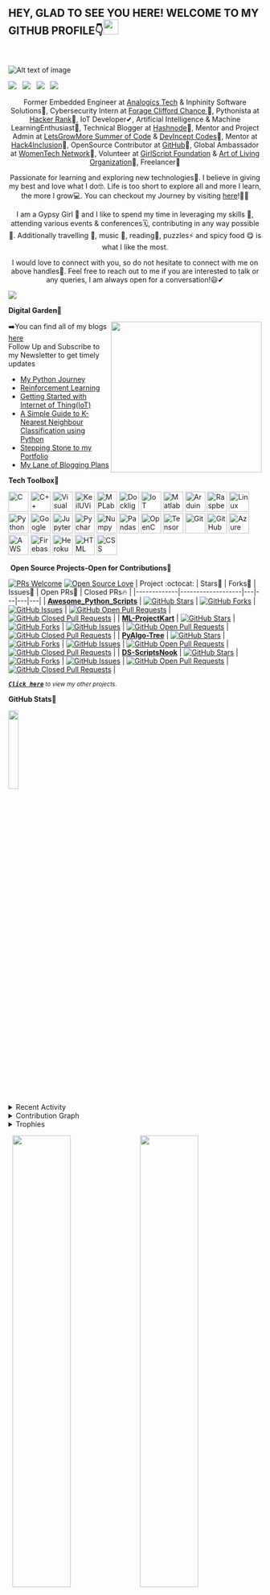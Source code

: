 <!---
Please consider starring the repo if you find this useful in any manner
or use it. It helps me a lot.
-->

<h2>HEY, GLAD TO SEE YOU HERE! WELCOME TO MY GITHUB PROFILE👇<img src="https://raw.githubusercontent.com/MartinHeinz/MartinHeinz/master/wave.gif" width="30px"></h2><br>

![Alt text of image](<https://github.com/prathimacode-hub/prathimacode-hub/blob/main/Prathima%20Kadari's%20Cover.png>)

<a href="https://www.linkedin.com/in/prathima-kadari/"><img src="https://img.shields.io/badge/LinkedIn-0077B5?style=for-the-badge&logo=linkedin&logoColor=white"></img></a>&nbsp;&nbsp; <a href="https://twitter.com/prathimak88"><img src="https://img.shields.io/badge/Twitter-1DA1F2?style=for-the-badge&logo=twitter&logoColor=white"></img></a>&nbsp;&nbsp; <a href="https://github.com/prathimacode-hub"><img src="https://img.shields.io/badge/GitHub-100000?style=for-the-badge&logo=github&logoColor=white"></img></a>&nbsp;&nbsp; <a href="https://prathimakadari.hashnode.dev/"><img src="https://img.shields.io/badge/Hashnode-2962FF?style=for-the-badge&logo=hashnode&logoColor=white"></img></a>&nbsp;&nbsp; 
 
 
<p align="center">Former Embedded Engineer at <a href="http://www.analogicgroup.com/">Analogics Tech</a> & Inphinity Software Solutions🔐, Cybersecurity Intern at <a href="https://www.theforage.com/show-firm-programs/qbcPPWhE6mhQeKgdy/Clifford-Chance?ref=u4BF3Y2hiBAAffSg9">Forage Clifford Chance </a>🍁, Pythonista at <a href="https://www.hackerrank.com/">Hacker Rank</a>🤳, IoT Developer✔, Artificial Intelligence & Machine LearningEnthusiast🔭, Technical Blogger at <a href="https://prathimakadari.hashnode.dev/">Hashnode</a>🚩, Mentor and Project Admin at <a href="https://letsgrowmore.in/soc/">LetsGrowMore Summer of Code</a> & <a href="https://devincept.codes/contribute.html">DevIncept Codes</a>🎇, Mentor at <a href="https://hackmakers.com/">Hack4Inclusion</a>📍, OpenSource Contributor at <a href="https://github.com/prathimacode-hub">GitHub</a>🚀, Global Ambassador at <a href="https://www.womentech.net/about/womentech-membership?join=MzkwMjE=">WomenTech Network</a>👑, Volunteer at <a href="https://www.girlscript.tech/home">GirlScript Foundation</a> & <a href="https://www.artofliving.org/in-en">Art of Living Organization</a>🙌, Freelancer👯</a></p>

<p align="center">Passionate for learning and exploring new technologies💭. I believe in giving my best and love what I do🤓. Life is too short to explore all and more I learn, the more I grow💻. You can checkout my Journey by visiting <a href="https://www.linkedin.com/in/prathima-kadari/">here</a>!🙋‍♀️</p>

<p align="center">I am a Gypsy Girl 💖 and I like to spend my time in leveraging my skills 💪, attending various events & conferences🗓️, contributing in any way possible🌟. Additionally travelling 🧳, music 🎼, reading📖, puzzles⚡ and spicy food 😋 is what I like the most.</p>

<p align="center">I would love to connect with you, so do not hesitate to connect with me on above handles🤝. Feel free to reach out to me if you are interested to talk or any queries, I am always open for a conversation!😃✔
 

<!--Trap--:)-->
<a href="https://github.com/404"><img src="https://user-images.githubusercontent.com/73097560/115834477-dbab4500-a447-11eb-908a-139a6edaec5c.gif"></a>

 
**Digital Garden🌱**<br>

<img align='right' src='https://github.com/prathimacode-hub/prathimacode-hub/blob/main/Profile/My%20Octocat.gif' width='300"'>

➡️You can find all of my blogs [here](https://prathimakadari.hashnode.dev/)<br>
Follow Up and Subscribe to my Newsletter to get timely updates

- [My Python Journey](https://prathimakadari.hashnode.dev/my-python-learning-experience)
- [Reinforcement Learning](https://www.analyticsvidhya.com/blog/2021/02/introduction-to-reinforcement-learning-for-beginners/)
- [Getting Started with Internet of Thing(IoT)](https://prathimakadari.hashnode.dev/getting-started-with-iot)
- [A Simple Guide to K-Nearest Neighbour Classification using Python](https://prathimakadari.hashnode.dev/a-simple-guide-to-k-nearest-neighbor-classification-using-python)
- [Stepping Stone to my Portfolio](https://prathimakadari.hashnode.dev/stepping-stone-to-my-portfolio)
- [My Lane of Blogging Plans](https://prathimakadari.hashnode.dev/my-lane-of-blogging-plans)

 
**Tech Toolbox🧰**<br>

<p align="left">
<img src="https://github.com/prathimacode-hub/prathimacode-hub/blob/main/TechStack/C.png" alt="C" width="40" height="40"/>
<img src="https://github.com/prathimacode-hub/prathimacode-hub/blob/main/TechStack/C%2B%2B.png" alt="C++" width="40" height="40"/> 
<img src="https://github.com/prathimacode-hub/prathimacode-hub/blob/main/TechStack/Visual%20Studio%20Code.png" alt="Visual Studio Code" width="40" height="40"/>
<img src="https://github.com/prathimacode-hub/prathimacode-hub/blob/main/TechStack/KeilUVision.png" alt="KeilUVision" width="40" height="40"/>
<img src="https://github.com/prathimacode-hub/prathimacode-hub/blob/main/TechStack/MPLab.jpg" alt="MPLab" width="40" height="40"/>
<img src="https://github.com/prathimacode-hub/prathimacode-hub/blob/main/TechStack/DocklightScripting.png" alt="Docklight Scripting" width="40" height="40"/>
<img src="https://github.com/prathimacode-hub/prathimacode-hub/blob/main/TechStack/IoT.jpg" alt="IoT" width="40" height="40"/>
<img src="https://github.com/prathimacode-hub/prathimacode-hub/blob/main/TechStack/Matlab.png" alt="Matlab" width="40" height="40"/>
<img src="https://github.com/prathimacode-hub/prathimacode-hub/blob/main/TechStack/Arduino.png" alt="Arduino" width="40" height="40"/>
<img src="https://github.com/prathimacode-hub/prathimacode-hub/blob/main/TechStack/Raspberry.png" alt="Raspberry Pi" width="40" height="40"/>
<img src="https://github.com/prathimacode-hub/prathimacode-hub/blob/main/TechStack/Linux.png" alt="Linux" width="40" height="40"/>
<img src="https://github.com/prathimacode-hub/prathimacode-hub/blob/main/TechStack/Python.png" alt="Python" width="40" height="40"/> 
<img src="https://github.com/prathimacode-hub/prathimacode-hub/blob/main/TechStack/Colab.png" alt="Google Colab" width="40" height="40"/>
<img src="https://github.com/prathimacode-hub/prathimacode-hub/blob/main/TechStack/Jupyter.png" alt="Jupyter" width="40" height="40"/>
<img src="https://github.com/prathimacode-hub/prathimacode-hub/blob/main/TechStack/Pycharm.png" alt="Pycharm" width="40" height="40"/>
<img src="https://github.com/prathimacode-hub/prathimacode-hub/blob/main/TechStack/Numpy.png" alt="Numpy" width="40" height="40"/>
<img src="https://github.com/prathimacode-hub/prathimacode-hub/blob/main/TechStack/Pandas.png" alt="Pandas" width="40" height="40"/>
<img src="https://github.com/prathimacode-hub/prathimacode-hub/blob/main/TechStack/OpenCV.jpg" alt="OpenCV" width="40" height="40"/>
<img src="https://github.com/prathimacode-hub/prathimacode-hub/blob/main/TechStack/TensorFlow.png" alt="TensorFlow" width="40" height="40"/>
<img src="https://github.com/prathimacode-hub/prathimacode-hub/blob/main/TechStack/Git.png" alt="Git" width="40" height="40"/>
<img src="https://github.com/prathimacode-hub/prathimacode-hub/blob/main/TechStack/Github.png" alt="GitHub" width="40" height="40"/>
<img src="https://github.com/prathimacode-hub/prathimacode-hub/blob/main/TechStack/Azure.png" alt="Azure" width="40" height="40"/>
<img src="https://github.com/prathimacode-hub/prathimacode-hub/blob/main/TechStack/AWS.png" alt="AWS" width="40" height="40"/>
<img src="https://github.com/prathimacode-hub/prathimacode-hub/blob/main/TechStack/Firebase.png" alt="Firebase" width="40" height="40"/>
<img src="https://github.com/prathimacode-hub/prathimacode-hub/blob/main/TechStack/Heroku.png" alt="Heroku" width="40" height="40"/>
<img src="https://github.com/prathimacode-hub/prathimacode-hub/blob/main/TechStack/Html.png" alt="HTML" width="40" height="40"/>
<img src="https://github.com/prathimacode-hub/prathimacode-hub/blob/main/TechStack/Css.png" alt="CSS" width="40" height="40"/>


 **Open Source Projects-Open for Contributions🥇**<br>

[![PRs Welcome](https://img.shields.io/badge/PRs-welcome-brightgreen.svg?style=flat&logo=github)](https://github.com/prathimacode-hub) [![Open Source Love](https://img.shields.io/badge/Open%20Source-%F0%9F%A4%8D-Green)](https://github.com/prathimacode-hub)
|      Project :octocat:   |     Stars🌟   | Forks🍴  | Issues🐛  | Open PRs:bell:  | Closed PRs:fire:  |
|-------------|-------------------|---|---|---|---|
| [**Awesome_Python_Scripts**](https://github.com/prathimacode-hub/Awesome_Python_Scripts) | [![GitHub Stars](https://img.shields.io/github/stars/prathimacode-hub/Awesome_Python_Scripts?style=flat-square&labelColor=343b41)](https://github.com/prathimacode-hub/Awesome_Python_Scripts/stars) | [![GitHub Forks](https://img.shields.io/github/forks/prathimacode-hub/Awesome_Python_Scripts?style=flat-square&labelColor=343b41)](https://github.com/prathimacode-hub/Awesome_Python_Scripts/forks) | [![GitHub Issues](https://img.shields.io/github/issues/prathimacode-hub/Awesome_Python_Scripts?style=flat-square)](https://github.com/prathimacode-hub/Awesome_Python_Scripts/issues) | [![GitHub Open Pull Requests](https://img.shields.io/github/issues-pr/prathimacode-hub/Awesome_Python_Scripts?style=flat&logo=github)](https://github.com/prathimacode-hub/Awesome_Python_Scripts/pulls) | [![GitHub Closed Pull Requests](https://img.shields.io/github/issues-pr-closed/prathimacode-hub/Awesome_Python_Scripts?style=flat&color=critical&logo=github)](https://github.com/prathimacode-hub/Awesome_Python_Scripts/pulls?q=is%3Apr+is%3Aclosed) |
| [**ML-ProjectKart**](https://github.com/prathimacode-hub/ML-ProjectKart) | [![GitHub Stars](https://img.shields.io/github/stars/prathimacode-hub/ML-ProjectKart?style=flat-square&labelColor=343b41)](https://github.com/prathimacode-hub/ML-ProjectKart/stars) | [![GitHub Forks](https://img.shields.io/github/forks/prathimacode-hub/ML-ProjectKart?style=flat-square&labelColor=343b41)](https://github.com/prathimacode-hub/ML-ProjectKart/forks) | [![GitHub Issues](https://img.shields.io/github/issues/prathimacode-hub/ML-ProjectKart?style=flat-square)](https://github.com/prathimacode-hub/ML-ProjectKart/issues) | [![GitHub Open Pull Requests](https://img.shields.io/github/issues-pr/prathimacode-hub/ML-ProjectKart?style=flat&logo=github)](https://github.com/prathimacode-hub/ML-ProjectKart/pulls) | [![GitHub Closed Pull Requests](https://img.shields.io/github/issues-pr-closed/prathimacode-hub/ML-ProjectKart?style=flat&color=critical&logo=github)](https://github.com/prathimacode-hub/ML-ProjectKart/pulls?q=is%3Apr+is%3Aclosed) |
| [**PyAlgo-Tree**](https://github.com/prathimacode-hub/PyAlgo-Tree) | [![GitHub Stars](https://img.shields.io/github/stars/prathimacode-hub/PyAlgo-Tree?style=flat-square&labelColor=343b41)](https://github.com/prathimacode-hub/PyAlgo-Tree/stars) | [![GitHub Forks](https://img.shields.io/github/forks/prathimacode-hub/PyAlgo-Tree?style=flat-square&labelColor=343b41)](https://github.com/prathimacode-hub/PyAlgo-Tree/forks) | [![GitHub Issues](https://img.shields.io/github/issues/prathimacode-hub/PyAlgo-Tree?style=flat-square)](https://github.com/prathimacode-hub/PyAlgo-Tree/issues) | [![GitHub Open Pull Requests](https://img.shields.io/github/issues-pr/prathimacode-hub/PyAlgo-Tree?style=flat&logo=github)](https://github.com/prathimacode-hub/PyAlgo-Tree/pulls) | [![GitHub Closed Pull Requests](https://img.shields.io/github/issues-pr-closed/prathimacode-hub/PyAlgo-Tree?style=flat&color=critical&logo=github)](https://github.com/prathimacode-hub/PyAlgo-Tree/pulls?q=is%3Apr+is%3Aclosed) |
| [**DS-ScriptsNook**](https://github.com/prathimacode-hub/DS-ScriptsNook) | [![GitHub Stars](https://img.shields.io/github/stars/prathimacode-hub/DS-ScriptsNook?style=flat-square&labelColor=343b41)](https://github.com/prathimacode-hub/DS-ScriptsNook/stars) | [![GitHub Forks](https://img.shields.io/github/forks/prathimacode-hub/DS-ScriptsNook?style=flat-square&labelColor=343b41)](https://github.com/prathimacode-hub/DS-ScriptsNook/forks) | [![GitHub Issues](https://img.shields.io/github/issues/prathimacode-hub/DS-ScriptsNook?style=flat-square)](https://github.com/prathimacode-hub/DS-ScriptsNook/issues) | [![GitHub Open Pull Requests](https://img.shields.io/github/issues-pr/prathimacode-hub/DS-ScriptsNook?style=flat&logo=github)](https://github.com/prathimacode-hub/DS-ScriptsNook/pulls) | [![GitHub Closed Pull Requests](https://img.shields.io/github/issues-pr-closed/prathimacode-hub/DS-ScriptsNook?style=flat&color=critical&logo=github)](https://github.com/prathimacode-hub/DS-ScriptsNook/pulls?q=is%3Apr+is%3Aclosed) |
 

<sup><kbd>***[Click here](https://github.com/prathimacode-hub/prathimacode-hub/blob/main/PROJECTS/PERSONAL-PROJECTS.md)***</kbd> *to view my other projects.</sup>* <br>
</td>


**GitHub Stats🎯**<br>

<img width="20%" src="https://profile-counter.glitch.me/{prathimacode-hub}/count.svg" /> 


<details><summary>Recent Activity</summary>

<!--START_SECTION:activity-->
1. 🗣 Commented on [#396](https://github.com/prathimacode-hub/ML-ProjectKart/issues/396) in [prathimacode-hub/ML-ProjectKart](https://github.com/prathimacode-hub/ML-ProjectKart)
2. ❗️ Closed issue [#392](https://github.com/prathimacode-hub/ML-ProjectKart/issues/392) in [prathimacode-hub/ML-ProjectKart](https://github.com/prathimacode-hub/ML-ProjectKart)
3. 🗣 Commented on [#395](https://github.com/prathimacode-hub/ML-ProjectKart/issues/395) in [prathimacode-hub/ML-ProjectKart](https://github.com/prathimacode-hub/ML-ProjectKart)
4. 🗣 Commented on [#396](https://github.com/prathimacode-hub/ML-ProjectKart/issues/396) in [prathimacode-hub/ML-ProjectKart](https://github.com/prathimacode-hub/ML-ProjectKart)
<!--END_SECTION:activity-->
</details>


<details><summary>Contribution Graph</summary>
<p align="left">
<img width="90%" src="https://activity-graph.herokuapp.com/graph?username=prathimacode-hub&theme=xcode" /></p>
</details>


<details><summary>Trophies</summary>
<p align="left">
<img width=900 src="https://github-profile-trophy.vercel.app/?username=prathimacode-hub&column=7&theme=gruvbox&no-frame=true"/>
</details>


<p align="left">
  <img width="48%" src="https://github-readme-stats.vercel.app/api?username=prathimacode-hub&show_icons=true&theme=tokyonight&count_private=true&include_all_commits=true" /> 
  <img width="48%" src="https://github-readme-streak-stats.herokuapp.com/?user=prathimacode-hub&theme=tokyonight" />
</p>


<h3 align="center">Show some &nbsp;❤️&nbsp; by starring some of the repositories!</h3>

<!--
**prathimacode-hub/prathimacode-hub** is a ✨ _special_ ✨ repository because its `README.md` (this file) appears on your GitHub profile.

Here are some ideas to get you started:

- 🔭 I’m currently working on ...
- 🌱 I’m currently learning ...
- 👯 I’m looking to collaborate on ...
- 🤔 I’m looking for help with ...
- 💬 Ask me about ...
- 📫 How to reach me: ...
- 😄 Pronouns: ...
- ⚡ Fun fact: ...
-->

